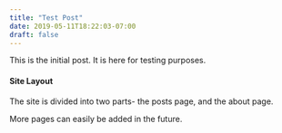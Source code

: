 ```yaml
---
title: "Test Post"
date: 2019-05-11T18:22:03-07:00
draft: false
---
```


This is the initial post.  It is here for testing purposes.

#### Site Layout

The site is divided into two parts- the posts page, and the about page.

More pages can easily be added in the future.
